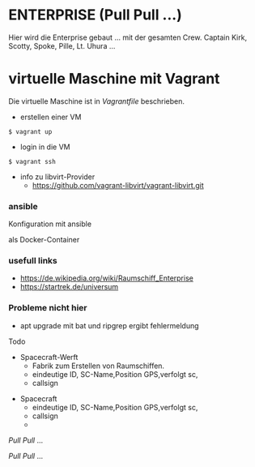 # ENTERPRISE (Pull Pull ...)
Hier wird die Enterprise gebaut ...
mit der gesamten Crew. Captain Kirk, Scotty, Spoke, Pille, Lt. Uhura ...

#  virtuelle Maschine mit Vagrant
Die virtuelle Maschine ist in _*Vagrantfile*_ beschrieben.

- erstellen einer VM
```
$ vagrant up
```
- login in die VM
```
$ vagrant ssh
```
- info zu libvirt-Provider
  - https://github.com/vagrant-libvirt/vagrant-libvirt.git

###  ansible
Konfiguration mit ansible

als Docker-Container

### usefull links
- https://de.wikipedia.org/wiki/Raumschiff_Enterprise
- https://startrek.de/universum

### Probleme nicht hier
- apt upgrade mit bat und ripgrep ergibt fehlermeldung

Todo
* Spacecraft-Werft
   - Fabrik zum Erstellen von Raumschiffen.
   - eindeutige ID, SC-Name,Position GPS,verfolgt sc,
   - callsign
- Spacecraft
   - eindeutige ID, SC-Name,Position GPS,verfolgt sc,
   - callsign
   -
_*Pull Pull*_ ...

_*Pull Pull*_ ...

